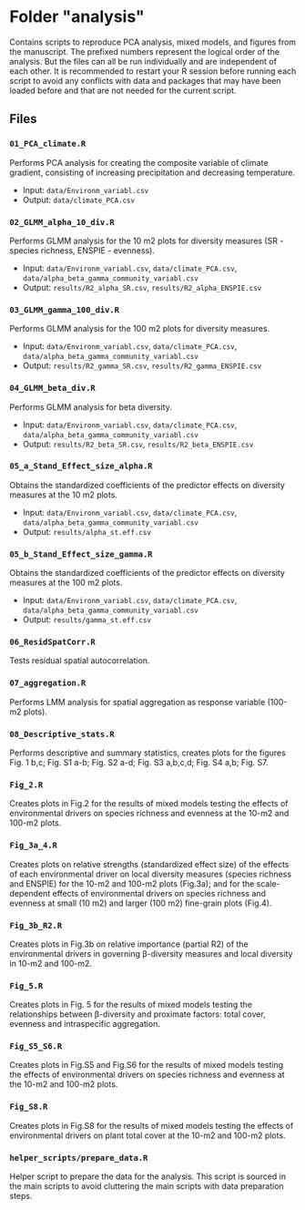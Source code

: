 # Folder "analysis"

Contains scripts to reproduce PCA analysis, mixed models, and figures from the manuscript.
The prefixed numbers represent the logical order of the analysis.
But the files can all be run individually and are independent of each other.
It is recommended to restart your R session before running each script to avoid any conflicts 
with data and packages that may have been loaded before and that are not needed
for the current script.

## Files

### `01_PCA_climate.R`

Performs PCA analysis for creating the composite variable of climate gradient, consisting of increasing precipitation and decreasing temperature.

- Input: `data/Environm_variabl.csv`
- Output: `data/climate_PCA.csv`

### `02_GLMM_alpha_10_div.R`

Performs GLMM analysis for the 10 m2 plots for diversity measures (SR - species richness, ENSPIE - evenness).

- Input: `data/Environm_variabl.csv`, `data/climate_PCA.csv`, `data/alpha_beta_gamma_community_variabl.csv`
- Output: `results/R2_alpha_SR.csv`, `results/R2_alpha_ENSPIE.csv`

### `03_GLMM_gamma_100_div.R`

Performs GLMM analysis for the 100 m2 plots for diversity measures.

- Input: `data/Environm_variabl.csv`, `data/climate_PCA.csv`, `data/alpha_beta_gamma_community_variabl.csv`
- Output: `results/R2_gamma_SR.csv`, `results/R2_gamma_ENSPIE.csv`

### `04_GLMM_beta_div.R`

Performs GLMM analysis for beta diversity.

- Input: `data/Environm_variabl.csv`, `data/climate_PCA.csv`, `data/alpha_beta_gamma_community_variabl.csv`
- Output: `results/R2_beta_SR.csv`, `results/R2_beta_ENSPIE.csv`

### `05_a_Stand_Effect_size_alpha.R`

Obtains the standardized coefficients of the predictor effects on diversity measures at the 10 m2 plots.

- Input: `data/Environm_variabl.csv`, `data/climate_PCA.csv`, `data/alpha_beta_gamma_community_variabl.csv`
- Output: `results/alpha_st.eff.csv`

### `05_b_Stand_Effect_size_gamma.R`

Obtains the standardized coefficients of the predictor effects on diversity measures at the 100 m2 plots.

- Input: `data/Environm_variabl.csv`, `data/climate_PCA.csv`, `data/alpha_beta_gamma_community_variabl.csv`
- Output: `results/gamma_st.eff.csv`

### `06_ResidSpatCorr.R`

Tests residual spatial autocorrelation.

### `07_aggregation.R`

Performs LMM analysis for spatial aggregation as response variable (100-m2 plots).


### `08_Descriptive_stats.R`

Performs descriptive and summary statistics, creates plots for the figures Fig. 1 b,c; Fig. S1 a-b; Fig. S2 a-d; Fig. S3 a,b,c,d; Fig. S4 a,b; Fig. S7.

### `Fig_2.R`

Creates plots in Fig.2 for the results of mixed models testing the effects of environmental drivers on species richness and evenness at the 10-m2 and 100-m2 plots.

### `Fig_3a_4.R`

Creates plots on relative strengths (standardized effect size) of the effects of each environmental driver on local diversity measures (species richness and ENSPIE) for the 10-m2 and 100-m2 plots (Fig.3a); and for the scale-dependent effects of environmental drivers on species richness and evenness at small (10 m2) and larger (100 m2) fine-grain plots (Fig.4).

### `Fig_3b_R2.R`

Creates plots in Fig.3b on relative importance (partial R2) of the environmental drivers in governing β-diversity measures and local diversity in 10-m2 and 100-m2.

### `Fig_5.R`

Creates plots in Fig. 5 for the results of mixed models testing the relationships between β-diversity and proximate factors: total cover, evenness and intraspecific aggregation.

### `Fig_S5_S6.R`

Creates plots in Fig.S5 and Fig.S6 for the results of mixed models testing the effects of environmental drivers on species richness and evenness at the 10-m2 and 100-m2 plots.

### `Fig_S8.R`

Creates plots in Fig.S8 for the results of mixed models testing the effects of environmental drivers on plant total cover at the 10-m2 and 100-m2 plots.

### `helper_scripts/prepare_data.R`

Helper script to prepare the data for the analysis. This script is sourced in the main scripts
to avoid cluttering the main scripts with data preparation steps.